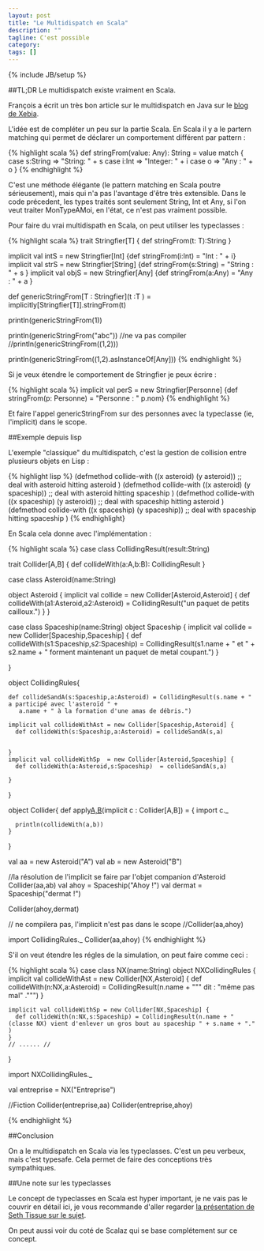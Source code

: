 ```yaml
---
layout: post
title: "Le Multidispatch en Scala"
description: ""
tagline: C'est possible
category: 
tags: []
---
```

{% include JB/setup %}

##TL;DR 
Le multidispatch existe vraiment en Scala.


François a écrit un très bon article sur le multidispatch en Java sur le [blog de Xebia](http://blog.xebia.fr/2012/09/19/mais-pourquoi-ny-a-t-il-pas-de-multidispatch-en-java/).

L'idée est de compléter un peu sur la partie Scala. En Scala il y a le partern matching qui permet de déclarer un comportement différent par pattern : 

{% highlight scala %}
def stringFrom(value: Any): String = value match {
  case s:String => "String: " + s
  case i:Int => "Integer: " + i
  case o => "Any : " + o
}
{% endhighlight %}

C'est une méthode élégante (le pattern matching en Scala poutre sérieusement), mais qui n'a pas l'avantage d'être très extensible. Dans le code précedent, les types traités sont seulement String, Int et Any, si l'on veut traiter MonTypeAMoi, en l'état, ce n'est pas vraiment possible.

Pour faire du vrai multidispath en Scala, on peut utiliser les typeclasses : 

{% highlight scala %}
trait Stringfier[T] {
  def stringFrom(t: T):String
}

implicit val intS = new Stringfier[Int] {def stringFrom(i:Int) = "Int : " + i}
implicit val strS = new Stringfier[String] {def stringFrom(s:String) = "String : " + s }
implicit val objS = new Stringfier[Any] {def stringFrom(a:Any) = "Any : " + a }

def genericStringFrom[T : Stringfier](t :T ) = implicitly[Stringfier[T]].stringFrom(t)


println(genericStringFrom(1))

println(genericStringFrom("abc"))
//ne va pas compiler
//println(genericStringFrom((1,2)))

println(genericStringFrom((1,2).asInstanceOf[Any]))
{% endhighlight %}

Si je veux étendre le comportement de Stringfier je peux écrire : 

{% highlight scala %}
implicit val perS = new Stringfier[Personne] {def stringFrom(p: Personne) = "Personne : " p.nom}
{% endhighlight %}

Et faire l'appel genericStringFrom sur des personnes avec la typeclasse (ie, l'implicit) dans le scope. 


##Exemple depuis lisp

L'exemple "classique" du multidispatch, c'est la gestion de collision entre plusieurs objets en Lisp : 

{% highlight lisp %}
(defmethod collide-with ((x asteroid) (y asteroid))
   ;; deal with asteroid hitting asteroid
   )
 (defmethod collide-with ((x asteroid) (y spaceship))
   ;; deal with asteroid hitting spaceship
   )
 (defmethod collide-with ((x spaceship) (y asteroid))
   ;; deal with spaceship hitting asteroid
   )
 (defmethod collide-with ((x spaceship) (y spaceship))
   ;; deal with spaceship hitting spaceship
   )
 {% endhighlight}

 En Scala cela donne avec l'implémentation :

{% highlight scala %}
  case class CollidingResult(result:String)
  
  trait Collider[A,B] {
      def collideWith(a:A,b:B): CollidingResult
  }

  case class Asteroid(name:String)

  object Asteroid {
    implicit val collide = new Collider[Asteroid,Asteroid] {
      def collideWith(a1:Asteroid,a2:Asteroid) = CollidingResult("un paquet de petits cailloux.")
    }
  }

  case class Spaceship(name:String)
  object Spaceship {
    implicit val collide = new Collider[Spaceship,Spaceship] {
      def collideWith(s1:Spaceship,s2:Spaceship) = CollidingResult(s1.name + " et " + s2.name + " forment maintenant un paquet de metal coupant.")
    }

  
  }

  object CollidingRules{

    def collideSandA(s:Spaceship,a:Asteroid) = CollidingResult(s.name + " a participé avec l'asteroïd " +
       a.name + " à la formation d'une amas de débris.")

    implicit val collideWithAst = new Collider[Spaceship,Asteroid] {
      def collideWith(s:Spaceship,a:Asteroid) = collideSandA(s,a)

      
    }
    implicit val collideWithSp  = new Collider[Asteroid,Spaceship] {
      def collideWith(a:Asteroid,s:Spaceship)  = collideSandA(s,a)
    
    }
  }
  
  object Collider{
    def apply[A,B](a:A,b:B)(implicit c : Collider[A,B]) = {
      import c._

      println(collideWith(a,b))
    }
  }

  val aa = new Asteroid("A")
  val ab = new Asteroid("B")
  
  //la résolution de l'implicit se faire par l'objet companion d'Asteroid
  Collider(aa,ab)
  val ahoy = Spaceship("Ahoy !")
  val dermat = Spaceship("dermat !")

  Collider(ahoy,dermat)

  // ne compilera pas, l'implicit n'est pas dans le scope 
  //Collider(aa,ahoy)
  
  import CollidingRules._
  Collider(aa,ahoy)
{% endhighlight %}

S'il on veut étendre les régles de la simulation, on peut faire comme ceci : 

{% highlight scala %}
case class NX(name:String)
  object NXCollidingRules {
    implicit val collideWithAst = new Collider[NX,Asteroid] {
      def collideWith(n:NX,a:Asteroid) = CollidingResult(n.name + """ dit : "même pas mal" .""") 
    }  

    implicit val collideWithSp = new Collider[NX,Spaceship] {
      def collideWith(n:NX,s:Spaceship) = CollidingResult(n.name + "(classe NX) vient d'enlever un gros bout au spaceship " + s.name + "." )
    }
    // ...... //
  }

  import NXCollidingRules._

  val entreprise = NX("Entreprise")

  //Fiction
  Collider(entreprise,aa)
  Collider(entreprise,ahoy)

{% endhighlight %}

##Conclusion 

On a le multidispatch en Scala via les typeclasses. C'est un peu verbeux, mais c'est typesafe. Cela permet de faire des conceptions très sympathiques.



##Une note sur les typeclasses

Le concept de typeclasses en Scala est hyper important, je ne vais pas le couvrir en détail ici, je vous recommande d'aller regarder [la présentation de Seth Tissue sur le sujet](http://marakana.com/s/the_typeclass_pattern_in_scala_an_alternative_to_inheritance,1112/index.html).

On peut aussi voir du coté de Scalaz qui se base complétement sur ce concept.





